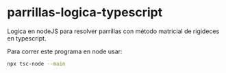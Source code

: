 # parrillas-logica-typescript

Logica en nodeJS para resolver parrillas con método matricial de rigideces en typescript.

Para correr este programa en node usar:

```bash
npx tsc-node --main
```
